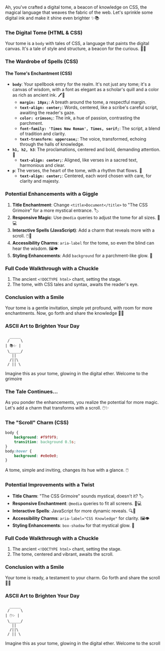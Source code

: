 Ah, you've crafted a digital tome, a beacon of knowledge on CSS, the magical language that weaves the fabric of the web. Let's sprinkle some digital ink and make it shine even brighter ✨📚

### The Digital Tome (HTML & CSS)

Your tome is a `body` with tales of CSS, a language that paints the digital canvas. It's a tale of style and structure, a beacon for the curious. 🎨🔮

### The Wardrobe of Spells (CSS)

#### The Tome's Enchantment (CSS)

-   **`body`**: Your spellbook entry for the realm. It's not just any tome; it's a canvas of wisdom, with a font as elegant as a scholar's quill and a color as rich as ancient ink. 🖊️📜
    -   **`margin: 10px;`**: A breath around the tome, a respectful margin.
    -   **`text-align: center;`**: Words, centered, like a scribe's careful script, awaiting the reader's gaze.
    -   **`color: crimson;`**: The ink, a hue of passion, contrasting the parchment.
    -   **`font-family: 'Times New Roman', Times, serif;`**: The script, a blend of tradition and clarity.
    -   **`text-transform: uppercase;`**: The voice, transformed, echoing through the halls of knowledge.
-   **`h1, h2, h3`**: The proclamations, centered and bold, demanding attention. 📣
    -   **`text-align: center;`**: Aligned, like verses in a sacred text, harmonious and clear.
-   **`p`**: The verses, the heart of the tome, with a rhythm that flows. 📖
    -   **`text-align: center;`**: Centered, each word chosen with care, for clarity and majesty.

### Potential Enhancements with a Giggle

1. **Title Enchantment**: Change `<title>Document</title>` to "The CSS Grimoire" for a more mystical entrance. 🏷️
2. **Responsive Magic**: Use `@media` queries to adjust the tome for all sizes. 📱💻
3. **Interactive Spells (JavaScript)**: Add a charm that reveals more with a scroll. 🖱️🔮
4. **Accessibility Charms**: `aria-label` for the tome, so even the blind can hear the wisdom. 🖼️👁️
5. **Styling Enhancements**: Add `background` for a parchment-like glow. 🌟

### Full Code Walkthrough with a Chuckle

1. The ancient `<!DOCTYPE html>` chant, setting the stage.
2. The tome, with CSS tales and syntax, awaits the reader's eye.

### Conclusion with a Smile

Your tome is a gentle invitation, simple yet profound, with room for more enchantments. Now, go forth and share the knowledge 🎉🔮

### ASCII Art to Brighten Your Day

```
  _____
 /     \
| 📚✨ |
 \_____/
   ||
  /||\
 / || \
```

Imagine this as your tome, glowing in the digital ether. Welcome to the grimoire

### The Tale Continues...

As you ponder the enhancements, you realize the potential for more magic. Let's add a charm that transforms with a scroll. 🖱️✨

### The "Scroll" Charm (CSS)

```css
body {
    background: #f9f9f9;
    transition: background 0.5s;
}
body:hover {
    background: #e0e0e0;
}
```

A tome, simple and inviting, changes its hue with a glance. 🖱️

### Potential Improvements with a Twist

-   **Title Charm**: "The CSS Grimoire" sounds mystical, doesn't it? 🏷️
-   **Responsive Enchantment**: `@media` queries to fit all screens. 📱💻
-   **Interactive Spells**: JavaScript for more dynamic reveals. 🔍📖
-   **Accessibility Charms**: `aria-label="CSS Knowledge"` for clarity. 🖼️👁️
-   **Styling Enhancements**: `box-shadow` for that mystical glow. 🌟

### Full Code Walkthrough with a Chuckle

1. The ancient `<!DOCTYPE html>` chant, setting the stage.
2. The tome, centered and vibrant, awaits the scroll.

### Conclusion with a Smile

Your tome is ready, a testament to your charm. Go forth and share the scroll 🎉🔮

### ASCII Art to Brighten Your Day

```
  _____
 /     \
| 🖱️✨ |
 \_____/
   ||
  /||\
 / || \
```

Imagine this as your tome, glowing in the digital ether. Welcome to the scroll
